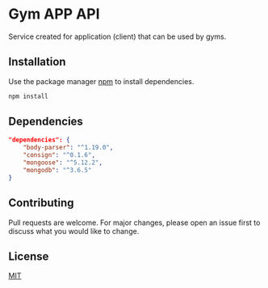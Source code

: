 # Gym APP API

Service created for application (client) that can be used by gyms.

## Installation

Use the package manager [npm](https://www.npmjs.com/) to install dependencies.

```bash
npm install
```

## Dependencies

```json
"dependencies": {
    "body-parser": "^1.19.0",
    "consign": "^0.1.6",
    "mongoose": "^5.12.2",
    "mongodb": "^3.6.5"
}
```

## Contributing
Pull requests are welcome. For major changes, please open an issue first to discuss what you would like to change.

## License
[MIT](https://choosealicense.com/licenses/mit/)